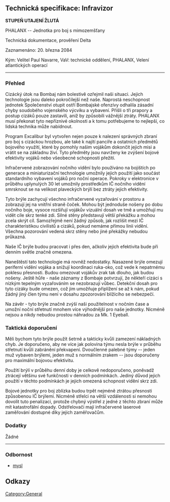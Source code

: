 ## Technická specifikace: Infravizor

**STUPEŇ UTAJENÍ ŽLUTÁ**

PHALANX -- Jednotka pro boj s mimozemšťany

Technická dokumentace, prověření Delta

Zaznamenáno: 20. března 2084

Kým: Velitel Paul Navarre, VaV: technické oddělení, PHALANX, Velení
atlantických operací

------------------------------------------------------------------------

### Přehled

Cizácký útok na Bombaj nám bolestivě ozřejmil naši situaci. Jejich
technologie jsou daleko pokročilejší než naše. Naprostá neschopnost
jednotek Společenství otupit ostří Bombajské ofenzívy odhalila zásadní
chyby soudobého vojenského výcviku a vybavení. Přišli o tři prapory a
postup cizáků pouze zastavili, aniž by způsobili vážnější ztráty.
PHALANX musí překonat tyto nepříznivé okolnosti a k tomu potřebujeme to
nejlepší, co lidská technika může nabídnout.

Program Excalibur byl vytvořen nejen pouze k nalezení správných zbraní
pro boj s cizáckou hrozbou, ale také k najítí pancíře a ostatních
předmětů bojového využití, které by pomohly našim vojákům dokončit
jejich misi a vrátit se na základnu živí. Tyto předměty jsou navrženy ke
zvýšení bojové efektivity vojáků nebo všeobecné schopnosti přežití.

Infračervené zobrazování nočního vidění bylo používáno na bojištích po
generace a miniaturizační technologie umožnily jejich použití jako
součást standardního vybavení vojáků pro noční operace. Pokroky v
elektronice v průběhu uplynulých 30 let umožnily prostředkům IČ nočního
vidění smrsknout se na velikost plaveckých brýlí bez ztráty jejich
efektivity.

Tyto brýle zachycují všechno infračervené vyzařování v prostoru a
zobrazují jej na vnitřní straně čoček. Mohou být jednoduše nošeny po
dobu nočního boje, vysoce rozšiřují vojákův vizuální dosah ve tmě a
umožňují mu vidět cíle skrz tenké zdi. Silné stěny představují větší
překážku a mohou zcela skrýt cíl. Samozřejmě není žádný způsob, jak
rozlišit mezi IČ charakteristikou civilistů a cizáků, pokud nemáme
přímou linii vidění. Všechna pozorování vedená skrz stěny nebo jiné
překážky nebudou průkazná.

Naše IČ brýle budou pracovat i přes den, ačkoliv jejich efektivita bude
při denním světle značně omezena.

Naneštěstí tato technologie má rovněž nedostatky. Nasazené brýle omezují
periferní vidění vojáka a snižují koordinaci ruka-oko, což vede k
nepatrnému poklesu přesnosti. Budou omezovat vojákův zrak tak dlouho,
jak budou nošeny. Ještě hůře - naše záznamy z Bombaje potvrzují, že
někteří cizáci s nízkým tepelným vyzařováním se nezobrazují vůbec.
Detekční dosah pro tyto cizáky bude omezen, což jim umožňuje připlížení
se až k nám, pokud žádný jiný člen týmu není v dosahu zpozorování
blížícího se nebezpečí.

Na závěr - tyto brýle značně zvýší naši použitelnost v nočním čase a
umožní noční střetnutí mnohem více výhodnější pro naše jednotky. Nicméně
nejsou a nikdy nebudou prostou náhradou za Mk. 1 Eyeball.

### Taktická doporučení

Měli bychom tyto brýle použít šetrně a takticky kvůli zamezení
nákladných chyb. Je doporučeno, aby ne více jak polovina týmu nesla
brýle v průběhu střetnutí kvůli zabránění překvapení. Dvoučlenné palebné
týmy -- jeden muž vybaven brýlemi, jeden muž s normálním zrakem -- jsou
doporučeny pro maximální bojovou efektivitu.

Použití brýlí v průběhu denní doby je celkově nedoporučeno, poněvadž
ztrácejí většinu své funkčnosti v denních podmínkách. Jediný důvod
jejich použití v těchto podmínkách je jejich omezená schopnost vidění
skrz zdi.

Bojové jednotky pro boj zblízka budou trpět nejméně ztrátou přesnosti
způsobenou IČ brýlemi. Nicméně střelci na větší vzdálenosti si nemohou
dovolit tuto penalizaci, protože chybný výstřel z jedné z těchto zbraní
může mít katastrofální dopady. Odstřelovači mají infračervené laserové
zaměřování dostupné díky jejich zaměřovačům.

### Dodatky

Žádné

------------------------------------------------------------------------

### Odbornost

- [mysl](Skills/mind "wikilink")

## Odkazy

[Category:General](Category:General "wikilink")